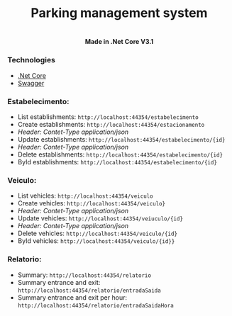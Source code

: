 <h1 align="center">Parking management system<h1>
<h4 align="center">Made in .Net Core V3.1</h4>


### Technologies
- [.Net Core](https://docs.microsoft.com/pt-br/aspnet/core/?view=aspnetcore-3.1)
- [Swagger](https://swagger.io/) 


### Estabelecimento:
- List establishments: `http://localhost:44354/estabelecimento`
- Create establishments: `http://localhost:44354/estacionamento`
- _Header: Contet-Type application/json_
- Update establishments: `http://localhost:44354/estabelecimento/{id}`
- _Header: Contet-Type application/json_
- Delete establishments: `http://localhost:44354/estabelecimento/{id}`
- ById establishments: `http://localhost:44354/estabelecimento/{id}`

### Veiculo:
- List vehicles: `http://localhost:44354/veiculo`
- Create vehicles: `http://localhost:44354/veiculo}`
- _Header: Contet-Type application/json_
- Update vehicles: `http://localhost:44354/veiuculo/{id}`
- _Header: Contet-Type application/json_
- Delete vehicles: `http://localhost:44354/veiculo/{id}`
- ById vehicles: `http://localhost:44354/veiculo/{id}}`


### Relatorio:
- Summary: `http://localhost:44354/relatorio`
- Summary entrance and exit: `http://localhost:44354/relatorio/entradaSaida`
- Summary entrance and exit per hour: `http://localhost:44354/relatorio/entradaSaidaHora`
